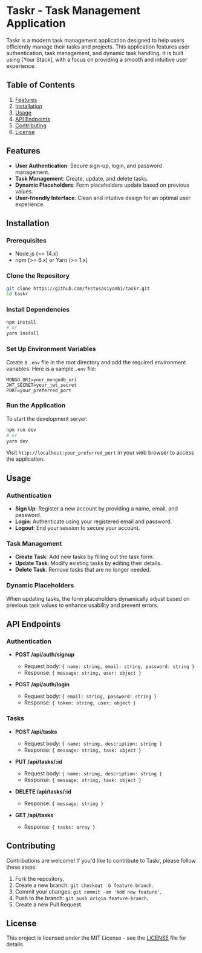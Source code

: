 # Taskr - Task Management Application

Taskr is a modern task management application designed to help users efficiently manage their tasks and projects. This application features user authentication, task management, and dynamic task handling. It is built using [Your Stack], with a focus on providing a smooth and intuitive user experience.

## Table of Contents

1. [Features](#features)
2. [Installation](#installation)
3. [Usage](#usage)
4. [API Endpoints](#api-endpoints)
5. [Contributing](#contributing)
6. [License](#license)

## Features

- **User Authentication**: Secure sign-up, login, and password management.
- **Task Management**: Create, update, and delete tasks.
- **Dynamic Placeholders**: Form placeholders update based on previous values.
- **User-friendly Interface**: Clean and intuitive design for an optimal user experience.

## Installation

### Prerequisites

- Node.js (>= 14.x)
- npm (>= 6.x) or Yarn (>= 1.x)

### Clone the Repository

```bash
git clone https://github.com/festusasiyanbi/taskr.git
cd taskr
```

### Install Dependencies

```bash
npm install
# or
yarn install
```

### Set Up Environment Variables

Create a `.env` file in the root directory and add the required environment variables. Here is a sample `.env` file:

```
MONGO_URI=your_mongodb_uri
JWT_SECRET=your_jwt_secret
PORT=your_preferred_port
```

### Run the Application

To start the development server:

```bash
npm run dev
# or
yarn dev
```

Visit `http://localhost:your_preferred_port` in your web browser to access the application.

## Usage

### Authentication

- **Sign Up**: Register a new account by providing a name, email, and password.
- **Login**: Authenticate using your registered email and password.
- **Logout**: End your session to secure your account.

### Task Management

- **Create Task**: Add new tasks by filling out the task form.
- **Update Task**: Modify existing tasks by editing their details.
- **Delete Task**: Remove tasks that are no longer needed.

### Dynamic Placeholders

When updating tasks, the form placeholders dynamically adjust based on previous task values to enhance usability and prevent errors.

## API Endpoints

### Authentication

- **POST /api/auth/signup**
  - Request body: `{ name: string, email: string, password: string }`
  - Response: `{ message: string, user: object }`

- **POST /api/auth/login**
  - Request body: `{ email: string, password: string }`
  - Response: `{ token: string, user: object }`

### Tasks

- **POST /api/tasks**
  - Request body: `{ name: string, description: string }`
  - Response: `{ message: string, task: object }`

- **PUT /api/tasks/:id**
  - Request body: `{ name: string, description: string }`
  - Response: `{ message: string, task: object }`

- **DELETE /api/tasks/:id**
  - Response: `{ message: string }`

- **GET /api/tasks**
  - Response: `{ tasks: array }`

## Contributing

Contributions are welcome! If you'd like to contribute to Taskr, please follow these steps:

1. Fork the repository.
2. Create a new branch: `git checkout -b feature-branch`.
3. Commit your changes: `git commit -am 'Add new feature'`.
4. Push to the branch: `git push origin feature-branch`.
5. Create a new Pull Request.

## License

This project is licensed under the MIT License - see the [LICENSE](https://github.com/festusasiyanbi/taskr/blob/main/LICENSE) file for details.
